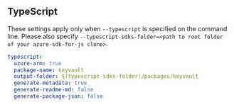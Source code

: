 ## TypeScript

These settings apply only when `--typescript` is specified on the command line.
Please also specify `--typescript-sdks-folder=<path to root folder of your azure-sdk-for-js clone>`.

``` yaml $(typescript)
typescript:
  azure-arm: true
  package-name: keyvault
  output-folder: $(typescript-sdks-folder)/packages/keyvault
  generate-metadata: true
  generate-readme-md: false
  generate-package-json: false
```
